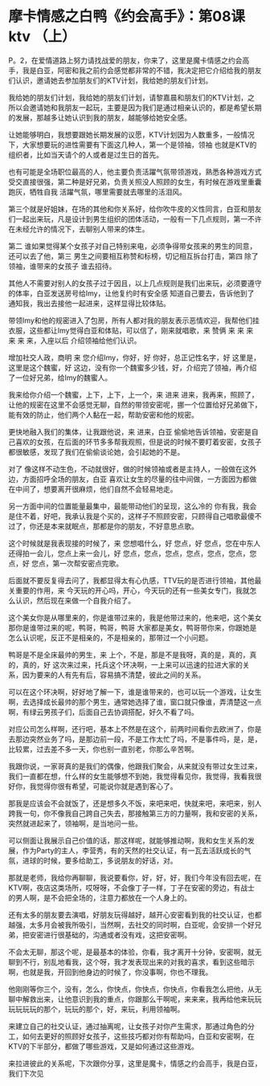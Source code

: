 # 摩卡情感之白鸭《约会高手》：第08课 ktv （上）

P。2，在爱情道路上努力请找战爱的朋友，你来了，这里是魔卡情感之约会高手，我是白亚，阿密和我之前约会感觉都非常的不错，我决定把它介绍给我的朋友们认识，邀请她去参加朋友们的KTV计划，我给她的朋友们计划。

我给她的朋友们计划，我给她的朋友们计划，请黎嘉晨和朋友们的KTV计划，之所以会邀请她和我朋友一起玩，主要是因为我们是通过相亲认识的，都是希望长期的发展，那越多让她认识到我的朋友，越能够给她安全感。

让她能够明白，我想要跟她长期发展的议愿，KTV计划因为人数重多，一般情况下，大家想要玩的进性需要有下面这几种人，第一个是领袖，领袖 也就是KTV的组织者，比如当天请个的人或者是过生日的首先。

也有可能是全场职位最高的人，他主要负责活躍气氛带领游戏，熟悉各种游戏方式受交直接很强，第二种是好兄弟，负责关照没人照顾的女生，有时候在游戏里重囊跑灰，牺牲自我 活躍气氛，哪里需要就去哪里的活泪风。

第三个就是好姐妹，在场的其他和你关系好，给你吹牛皮的义性同言，白亚和朋友们一起出来玩，凡是设计到男生组织的团体活动，一般有一下几点规则，第一不许在未经允许的情况下，去聊别人带来的体生。

第二 谁如果觉得某个女孩子对自己特别来电，必须争得带女孩来的男生的同意，还可以去了他，第三 男生之间要相互称赞和标榜，切记相互拆台打击，第四 除了领袖，谁带来的女孩子 谁去招待。

其他人不需要对别人的女孩子过于因且，以上几点规则是我们出来玩，必须要遵守的体率，白亚发送房号给Imy，让他复约时有安全感 知道自己要去，告诉他到了 通知我，我出去接他一起进来，这样显得比较体贴。

带领Imy和他的规密进入了包房，所有人都对我的朋友表示恶情欢迎，我帮他们挂衣服，这些都让Imy觉得白亚和体贴，可以信了，刚来就唱歌，来 赞俩 来 来 来 来 来 来，入座以后 介绍领袖给他们认识。

增加社交人政，商明 来 您介绍Imy，你好，好 你好，总正记性名字，好 这里是，这里是这个魏蜜，好 这边，没有你一个魏蜜多少钱，好，介绍完了领袖，再介绍了一位好兄弟，给Imy的魏蜜人。

我来给你介绍一个魏蜜，上下，上下，上一个，来 进来 进来，我再来，照顾了，让他的规密在这里不会感觉无聊，自然的带领安密呢，挪一个位置给好兄弟做下，能有效的防止，他们两个人黏在一起，帮助安密和他的规密。

更快地融入我们的集体，让我跟他说，来 进来，白亚 偷偷地告诉领袖，安密是自己喜欢的女孩，在后面的环节多多帮我观照，但是说的时候不要盯着安密，女孩子都很敏感，发现了我们在偷偷谈论她，会引起她的不是。

对了 像这样不动生色，不动就很好，做的时候领袖或者是主持人，一般做在这外边，方面招呼全场的朋友，白亚 喜欢让女生的尽量的往中间做，一方面因为都做在中间了，想要离开很麻烦，他们自然不会轻易地走。

另一方面中间的位置能量最集中，最能带动他们的呈现，这么冷的 你有我，我会是住不着，好吧，我承认我是个买的，这样子不照顾安密，只顾得自己唱歌最傻不过了，你还是本来就眠点，那都是你的朋友，不好意思点歌。

这个时候就是我表现接的时候了，来 您想唱什么，好 您点，好 您点，您在中东人还得拍一会儿，您点上来一会儿，好 您点，您点，您点，您点，您点，您点，您点，好 您点，第一次帮安密点完歌。

后面就不要反复得去问了，我都显得太有心仇感，TTV玩的是否进行领袖，其他最关重要的作用，来 今天玩的开心吗，开心，今天玩的还有一些美女专门，我就怎么认识，然后现在来做一个自我介绍了。

这个美女你是从哪里来的，你是谁带过来的，我是他带过来的，他来吧，这个美女那你是谁带过来的呢，鸭哥，鸭哥，鸭哥 大家都是美女，鸭哥带你来，你跟她是怎么认识呢，反正不是相亲的，不是相亲的，那带过一个小问题。

鸭哥是不是全床最帅的男生，来 上个，不是，那是不是我呀，真的是，真的，真的，真的，好 这次来过来，托兵这个环决啊，一上来可以迅速的拉进大家的关系，因为要来的人有先有后，容易搞不清楚，彼此之间的关系。

可以在这个环决啊，好好地了解一下，谁是谁带来的，也可以玩一个游戏，让女生啊，去选择成长最帅的那个男生，通常她选择了谁，窗口就只像谁，弄清楚这一点啊，有绿云男孩子们，后面自己去协调搭配，好久不看了吗。

对应公司怎么样啊，还行吧，基本上不然是在这个，前两时间看你去欧洲了，你是去那边突然业务了吗，是那边前一段，不是工作太忙了吗，不是事件吗，是，是，比较累，过去差不多一天，你也别一直别老，你那么辛苦啊。

我跟你说，一家哥真的是我们的偶像，他跟我们聚会，从来就没有带过女生过来，我们一直都在想，什么样的女生能够想不到她，我觉得看见你，我觉得，我看我很好你，我觉得你很有希望，可能说你就是遇到客心了。

那我是应该会不会就饭了，还是想多久不饭，来吧来吧，快就来吧，来吧来，别人跨我一句，你不像我自己跨自己失去，那接触第三方的力量啊，我和安密的关系，突然就进起来了，领袖啊，是当地问一些。

可以侧面让我展示自己价值的话，那这样呢，就能够推动啊，我和女生关系的发展，作为Party的主人，李营秀，有的天然的社交认证，有一瓦去活跃成长的气氛，进球的时候，要多给助工，多说朋友的好话，对。

那就是老师，我给你再聊聊，我说要看你，好，好，好，我们今年没有回去呢，在KTV啊，夜店这类场所，哎呀呀，不会像丁子一样，丁子在安密的旁边，有战士的男人啊，是不会把全场的，注意力都放在一个人身上的。

还有太多的朋友要去演唱，好朋友玩得越好，越开心安密看到我的社交认证，也都越强，太多月会被我所吸引，当然啊，去社交的同时啊，白亚呢，会安排一个好兄弟，把安密进行很基础的，沟通或者没有戏，这把安密啊。

不会太无聊，那这个呢，是最基本的体验，你看，我才离开十分钟，安密啊，就无聊到不行，别乱地看我，这个呀，我才发表现出来的对我的喜求，看到这些暗示啊，也就是我，开回到他身边的时候了，你没事啊，你也不理我。

他刚刚等你三个，没有，怎么，你快点，你快点，你快点，你看我怎么把他，从无聊中解救出来，让他意识到我的重点，你跟那么干啊呢，来来来，我再给他来玩玩玩玩玩玩的那个，玩玩的那个，好，来玩，利用领袖啊。

来建立自己的社交认证，通过抽离呢，让女孩子对你产生需求，那通过角色的分工，如何去更好的照顾好女孩子，这些技巧都对你有帮助吗，白亚和安密啊，在KTV的下半部分，都做了哪些游戏，又是如何通过这些游戏。

来拉进彼此的关系呢，下次跟你分享，这里是魔卡，情感之约会高手，我是白亚，我们下次见